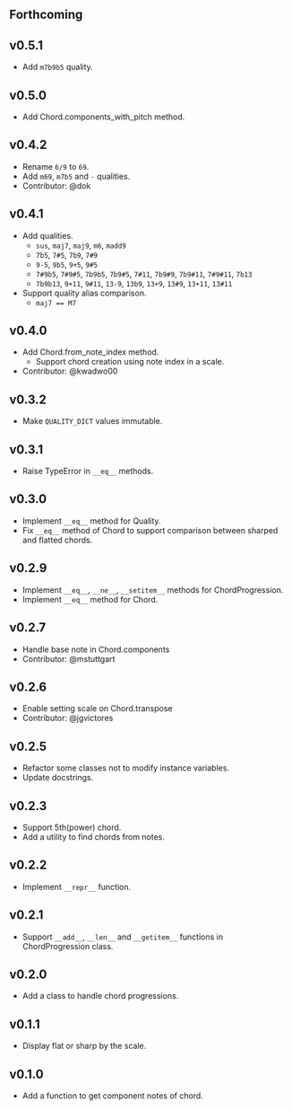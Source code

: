 ## Forthcoming

## v0.5.1

- Add `m7b9b5` quality.

## v0.5.0

- Add Chord.components_with_pitch method.

## v0.4.2

- Rename `6/9` to `69`.
- Add `m69`, `m7b5` and `-` qualities.
- Contributor: @dok

## v0.4.1
- Add qualities.
    - `sus`, `maj7`, `maj9`, `m6`, `madd9`
    - `7b5`, `7#5`, `7b9`, `7#9`
    - `9-5`, `9b5`, `9+5`, `9#5`
    - `7#9b5`, `7#9#5`, `7b9b5`, `7b9#5`, `7#11`, `7b9#9`, `7b9#11`, `7#9#11`, `7b13`
    - `7b9b13`, `9+11`, `9#11`, `13-9`, `13b9`, `13+9`, `13#9`, `13+11`, `13#11`
- Support quality alias comparison.
    - `maj7 == M7`

## v0.4.0
- Add Chord.from_note_index method.
    - Support chord creation using note index in a scale.
- Contributor: @kwadwo00

## v0.3.2
- Make `QUALITY_DICT` values immutable.

## v0.3.1
- Raise TypeError in `__eq__` methods.

## v0.3.0
- Implement `__eq__` method for Quality.
- Fix `__eq__` method of Chord to support comparison between sharped and flatted chords.

## v0.2.9
- Implement `__eq__`, `__ne__`, `__setitem__` methods for ChordProgression.
- Implement `__eq__` method for Chord.

## v0.2.7
- Handle base note in Chord.components
- Contributor: @mstuttgart

## v0.2.6
- Enable setting scale on Chord.transpose
- Contributor: @jgvictores

## v0.2.5
- Refactor some classes not to modify instance variables.
- Update docstrings.

## v0.2.3
- Support 5th(power) chord.
- Add a utility to find chords from notes.

## v0.2.2
- Implement `__repr__` function.

## v0.2.1
- Support `__add__`, `__len__` and `__getitem__` functions in ChordProgression class.

## v0.2.0
- Add a class to handle chord progressions.

## v0.1.1
- Display flat or sharp by the scale.

## v0.1.0
- Add a function to get component notes of chord.
